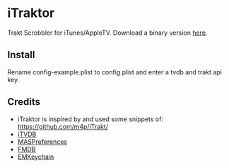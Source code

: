 iTraktor
========

Trakt Scrobbler for iTunes/AppleTV. Download a binary version [here](w3f.nl/itraktor/).

## Install

Rename config-example.plist to config.plist and enter a tvdb and trakt api key.

## Credits

* iTraktor is inspired by and used some snippets of: https://github.com/m4p/iTrakt/
* [iTVDB](https://github.com/kevintuhumury/itvdb)
* [MASPreferences](https://github.com/shpakovski/MASPreferences)
* [FMDB](https://github.com/ccgus/fmdb)
* [EMKeychain](http://extendmac.com/EMKeychain/)

